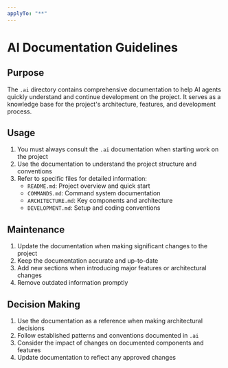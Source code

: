 ```yaml
---
applyTo: "**"
---
```


# AI Documentation Guidelines

## Purpose

The `.ai` directory contains comprehensive documentation to help AI agents quickly understand and continue development on the project. It serves as a knowledge base for the project's architecture, features, and development process.

## Usage

1. You must always consult the `.ai` documentation when starting work on the project
2. Use the documentation to understand the project structure and conventions
3. Refer to specific files for detailed information:
   - `README.md`: Project overview and quick start
   - `COMMANDS.md`: Command system documentation
   - `ARCHITECTURE.md`: Key components and architecture
   - `DEVELOPMENT.md`: Setup and coding conventions

## Maintenance

1. Update the documentation when making significant changes to the project
2. Keep the documentation accurate and up-to-date
3. Add new sections when introducing major features or architectural changes
4. Remove outdated information promptly

## Decision Making

1. Use the documentation as a reference when making architectural decisions
2. Follow established patterns and conventions documented in `.ai`
3. Consider the impact of changes on documented components and features
4. Update documentation to reflect any approved changes
